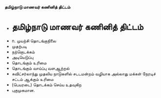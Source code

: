 **தமிழ்நாடு மாணவர் கணினித் திட்டம்**
- # தமிழ்நாடு மாணவர் கணினித் திட்டம்
- n. முயற்சி தொடங்குநிலை
- முதற்படி
- நற்றொடக்கம்
- அடியெடுப்பு
- தொடங்கும் உரிமை
- தொடங்கும் வாய்ப்பு வளஆற்றல்
- சுவிட்சர்லாந்து முதலிய நாடுகளில் சடடமன்றம் வழியாக அல்லாது மக்கள் நேரடிச் சட்டம் ஆக்கும் உரிமை
- (பெயரடை) தொடக்கம் செய்ய உதவுகிற
- புகுமுகமான.

